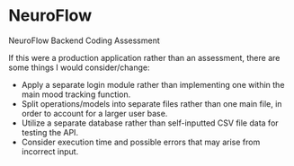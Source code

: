# NeuroFlow
NeuroFlow Backend Coding Assessment

If this were a production application rather than an assessment, there are some things I would consider/change:
- Apply a separate login module rather than implementing one within the main mood tracking function.
- Split operations/models into separate files rather than one main file, in order to account for a larger user base.
- Utilize a separate database rather than self-inputted CSV file data for testing the API.
- Consider execution time and possible errors that may arise from incorrect input.
